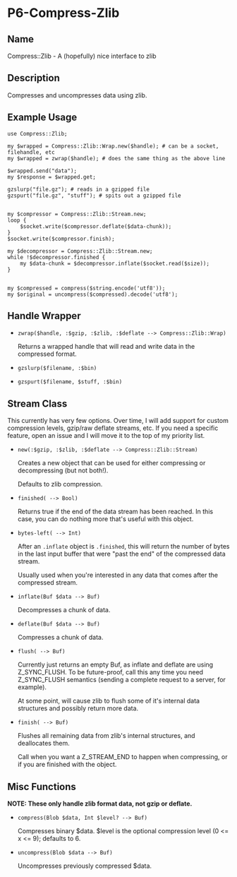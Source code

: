 # P6-Compress-Zlib

## Name ##

Compress::Zlib - A (hopefully) nice interface to zlib

## Description ##

Compresses and uncompresses data using zlib.

## Example Usage ##

```Perl6
use Compress::Zlib;

my $wrapped = Compress::Zlib::Wrap.new($handle); # can be a socket, filehandle, etc
my $wrapped = zwrap($handle); # does the same thing as the above line

$wrapped.send("data");
my $response = $wrapped.get;

gzslurp("file.gz"); # reads in a gzipped file
gzspurt("file.gz", "stuff"); # spits out a gzipped file


my $compressor = Compress::Zlib::Stream.new;
loop {
    $socket.write($compressor.deflate($data-chunk));
}
$socket.write($compressor.finish);

my $decompressor = Compress::Zlib::Stream.new;
while !$decompressor.finished {
    my $data-chunk = $decompressor.inflate($socket.read($size));
}


my $compressed = compress($string.encode('utf8'));
my $original = uncompress($compressed).decode('utf8');
```

## Handle Wrapper ##

 -  `zwrap($handle, :$gzip, :$zlib, :$deflate --> Compress::Zlib::Wrap)`

    Returns a wrapped handle that will read and write data in the compressed format.

 -  `gzslurp($filename, :$bin)`

 -  `gzspurt($filename, $stuff, :$bin)`

## Stream Class ##

This currently has very few options. Over time, I will add support for custom
compression levels, gzip/raw deflate streams, etc. If you need a specific feature,
open an issue and I will move it to the top of my priority list.

 -  `new(:$gzip, :$zlib, :$deflate --> Compress::Zlib::Stream)`

    Creates a new object that can be used for either compressing or decompressing
    (but not both!).

    Defaults to zlib compression.

 -  `finished( --> Bool)`

    Returns true if the end of the data stream has been reached. In this case,
    you can do nothing more that's useful with this object.

 -  `bytes-left( --> Int)`

    After an `.inflate` object is `.finished`, this will return the number of bytes in the last
    input buffer that were "past the end" of the compressed data stream.

    Usually used when you're interested in any data that comes after the compressed stream.

 -  `inflate(Buf $data --> Buf)`

    Decompresses a chunk of data.

 -  `deflate(Buf $data --> Buf)`

    Compresses a chunk of data.

 -  `flush( --> Buf)`

    Currently just returns an empty Buf, as inflate and deflate are using Z_SYNC_FLUSH.
    To be future-proof, call this any time you need Z_SYNC_FLUSH semantics (sending
    a complete request to a server, for example).

    At some point, will cause zlib to flush some of it's internal data structures
    and possibly return more data.

 -  `finish( --> Buf)`

    Flushes all remaining data from zlib's internal structures, and deallocates
    them.

    Call when you want a Z_STREAM_END to happen when compressing, or if you are
    finished with the object.

## Misc Functions ##

**NOTE: These only handle zlib format data, not gzip or deflate.**

 -  `compress(Blob $data, Int $level? --> Buf)`

    Compresses binary $data. $level is the optional compression level (0 <= x <= 9); defaults to 6.

 -  `uncompress(Blob $data --> Buf)`

    Uncompresses previously compressed $data.

